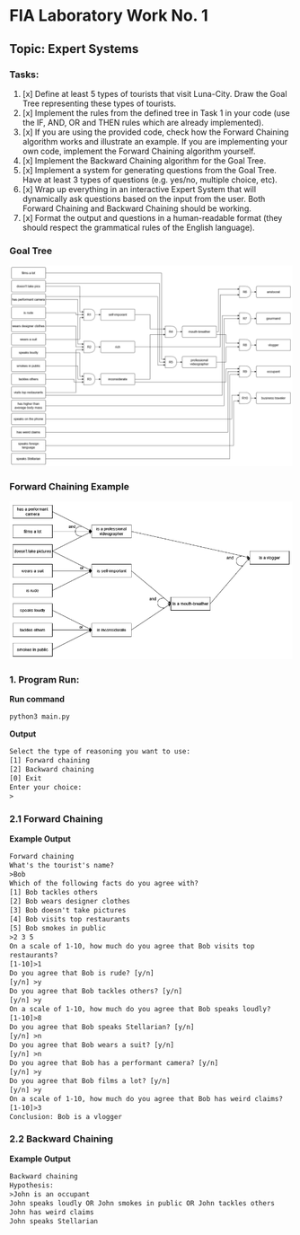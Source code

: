 # FIA Laboratory Work No. 1
## Topic: Expert Systems

### Tasks:
1. [x] Define at least 5 types of tourists that visit Luna-City. Draw the Goal Tree representing these types of tourists.
2. [x] Implement the rules from the defined tree in Task 1 in your code (use the IF, AND, OR and THEN rules which are already implemented).
3. [x] If you are using the provided code, check how the Forward Chaining algorithm works and illustrate an example. If you are implementing your own code, implement the Forward Chaining algorithm yourself.
4. [x] Implement the Backward Chaining algorithm for the Goal Tree.
5. [x] Implement a system for generating questions from the Goal Tree. Have at least 3 types of questions (e.g. yes/no, multiple choice, etc).
6. [x] Wrap up everything in an interactive Expert System that will dynamically ask questions based on the input from the user. Both Forward Chaining and Backward Chaining should be working.
7. [x] Format the output and questions in a human-readable format (they should respect the grammatical rules of the English language).

### Goal Tree
![Goal Tree](images/decision_tree.png)

### Forward Chaining Example
![Forward Chaining Example](images/or_and_tree.png)

### 1. Program Run:
**Run command**
```bash
python3 main.py
```

**Output**
```
Select the type of reasoning you want to use:
[1] Forward chaining
[2] Backward chaining
[0] Exit
Enter your choice: 
> 
```

### 2.1 Forward Chaining
**Example Output**
```
Forward chaining
What's the tourist's name?
>Bob
Which of the following facts do you agree with?
[1] Bob tackles others
[2] Bob wears designer clothes
[3] Bob doesn't take pictures
[4] Bob visits top restaurants
[5] Bob smokes in public
>2 3 5
On a scale of 1-10, how much do you agree that Bob visits top restaurants?
[1-10]>1
Do you agree that Bob is rude? [y/n]
[y/n] >y
Do you agree that Bob tackles others? [y/n]
[y/n] >y
On a scale of 1-10, how much do you agree that Bob speaks loudly?
[1-10]>8
Do you agree that Bob speaks Stellarian? [y/n]
[y/n] >n
Do you agree that Bob wears a suit? [y/n]
[y/n] >n
Do you agree that Bob has a performant camera? [y/n]
[y/n] >y
Do you agree that Bob films a lot? [y/n]
[y/n] >y
On a scale of 1-10, how much do you agree that Bob has weird claims?
[1-10]>3
Conclusion: Bob is a vlogger
```

### 2.2 Backward Chaining
**Example Output**
```
Backward chaining
Hypothesis:
>John is an occupant
John speaks loudly OR John smokes in public OR John tackles others
John has weird claims
John speaks Stellarian
```
